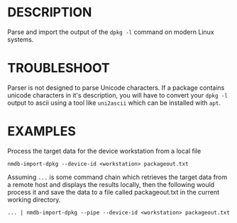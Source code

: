 DESCRIPTION
===========

Parse and import the output of the `dpkg -l` command on modern Linux systems.

TROUBLESHOOT
============

Parser is not designed to parse Unicode characters. If a package contains unicode characters in it's description, you will have to convert your `dpkg -l` output to ascii using a tool like `uni2ascii` which can be installed with `apt`.

EXAMPLES
========
Process the target data for the device workstation from a local file
```
nmdb-import-dpkg --device-id <workstation> packageout.txt
```
Assuming `...` is some command chain which retrieves the target data from a remote host and displays the results locally, then the following would process it and save the data to a file called packageout.txt in the current working directory.
```
... | nmdb-import-dpkg --pipe --device-id <workstation> packageout.txt
```
